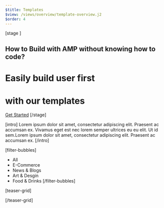 ```yaml
---
$title: Templates
$view: /views/overview/template-overview.j2
$order: 4
---
```

[stage ]
## How to Build with AMP without knowing how to code?
# Easily build user first

# with our templates

[Get Started](/content/amp-dev/documentation/index.md)
[/stage]


[intro]
Lorem ipsum dolor sit amet, consectetur adipiscing elit. Praesent ac accumsan ex. Vivamus eget est nec lorem semper ultrices eu eu elit. Ut id sem.Lorem ipsum dolor sit amet, consectetur adipiscing elit. Praesent ac accumsan ex.
[/intro]


[filter-bubbles]
  - All
  - E-Commerce
  - News & Blogs
  - Art & Desgin
  - Food & Drinks
[/filter-bubbles]

[teaser-grid]

[](content/amp-dev/styleguide/organisms/teaser-grid/template-ads.md)
[](content/amp-dev/styleguide/organisms/teaser-grid/template-websites.md)
[](content/amp-dev/styleguide/organisms/teaser-grid/template-stories.md)
[](content/amp-dev/styleguide/organisms/teaser-grid/template-stories.md)
[](content/amp-dev/styleguide/organisms/teaser-grid/template-e-mails.md)
[](content/amp-dev/styleguide/organisms/teaser-grid/template-websites.md)
[](content/amp-dev/styleguide/organisms/teaser-grid/template-ads.md)
[](content/amp-dev/styleguide/organisms/teaser-grid/template-e-mails.md)
[](content/amp-dev/styleguide/organisms/teaser-grid/template-websites.md)


[/teaser-grid]